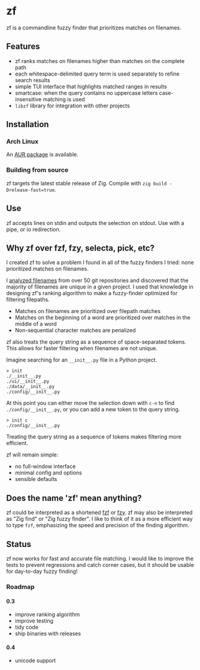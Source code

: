 # zf

zf is a commandline fuzzy finder that prioritizes matches on filenames.

## Features

* zf ranks matches on filenames higher than matches on the complete path
* each whitespace-delimited query term is used separately to refine search
  results
* simple TUI interface that highlights matched ranges in results
* smartcase: when the query contains no uppercase letters case-insensitive
  matching is used
* `libzf` library for integration with other projects

## Installation

### Arch Linux

An [AUR package](https://aur.archlinux.org/packages/zf/) is available.

### Building from source

zf targets the latest stable release of Zig. Compile with `zig build
-Drelease-fast=true`.

## Use

zf accepts lines on stdin and outputs the selection on stdout. Use with a pipe,
or io redirection.

## Why zf over fzf, fzy, selecta, pick, etc?

I created zf to solve a problem I found in all of the fuzzy finders I tried:
none prioritized matches on filenames.

I [analyzed
filenames](https://nathancraddock.com/blog/in-search-of-a-better-finder/) from
over 50 git repositories and discovered that the majority of filenames are
unique in a given project. I used that knowledge in designing zf's ranking
algorithm to make a fuzzy-finder optimized for filtering filepaths.

* Matches on filenames are prioritized over filepath matches
* Matches on the beginning of a word are prioritized over matches in the middle
  of a word
* Non-sequential character matches are penalized

zf also treats the query string as a sequence of space-separated tokens. This
allows for faster filtering when filenames are not unique.

Imagine searching for an `__init__.py` file in a Python project.

```text
> init
./__init__.py
./ui/__init__.py
./data/__init__.py
./config/__init__.py
```

At this point you can either move the selection down with `c-n` to find
`./config/__init__.py`, or you can add a new token to the query string.

```text
> init c
./config/__init__.py
```

Treating the query string as a sequence of tokens makes filtering more
efficient.

zf will remain simple:
* no full-window interface
* minimal config and options
* sensible defaults

## Does the name 'zf' mean anything?

zf could be interpreted as a shortened [fzf](https://github.com/junegunn/fzf) or
[fzy](https://github.com/jhawthorn/fzy). zf may also be interpreted as "Zig
find" or "Zig fuzzy finder". I like to think of it as a more efficient way to
type `fzf`, emphasizing the speed and precision of the finding algorithm.

## Status

zf now works for fast and accurate file matching. I would like to improve the
tests to prevent regressions and catch corner cases, but it should be usable for
day-to-day fuzzy finding!

### Roadmap

#### 0.3
* improve ranking algorithm
* improve testing
* tidy code
* ship binaries with releases

#### 0.4
* unicode support
